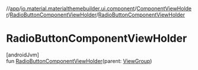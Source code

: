 //[app](../../../../index.md)/[io.material.materialthemebuilder.ui.component](../../index.md)/[ComponentViewHolder](../index.md)/[RadioButtonComponentViewHolder](index.md)/[RadioButtonComponentViewHolder](-radio-button-component-view-holder.md)

# RadioButtonComponentViewHolder

[androidJvm]\
fun [RadioButtonComponentViewHolder](-radio-button-component-view-holder.md)(parent: [ViewGroup](https://developer.android.com/reference/kotlin/android/view/ViewGroup.html))
